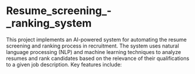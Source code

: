 # Resume_screening_-_ranking_system
This project implements an AI-powered system for automating the resume screening and ranking process in recruitment. The system uses natural language processing (NLP) and machine learning techniques to analyze resumes and rank candidates based on the relevance of their qualifications to a given job description. Key features include:

